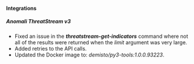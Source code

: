 
#### Integrations

##### Anomali ThreatStream v3

- Fixed an issue in the ***threatstream-get-indicators*** command where not all of the results were returned when the *limit* argument was very large.
- Added retries to the API calls.
- Updated the Docker image to: *demisto/py3-tools:1.0.0.93223*.
